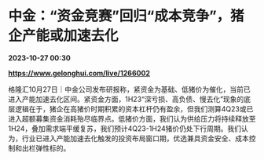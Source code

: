 # 中金：“资金竞赛”回归“成本竞争”，猪企产能或加速去化

**2023-10-27 00:30**

**https://www.gelonghui.com/live/1266002**

格隆汇10月27日｜中金公司发布研报称，紧资金为基础、低猪价为催化，当前已进入产能加速去化区间。紧资金方面，1H23“深亏损、高负债、慢去化”现象的底层逻辑在于，猪企在高猪价时期积累的资本杠杆仍有盈余，但我们测算4Q23或已进入超额募集资金消耗殆尽临界点。低猪价方面，我们认为供给压力将持续释放至1H24，叠加需求端平缓复苏，我们预计4Q23-1H24猪价仍处下行周期。我们认为，行业已进入产能加速去化触发的投资布局窗口期，优选兼具资金安全、成本控制和出栏弹性标的。